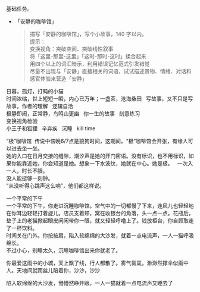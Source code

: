 基础任务。  

- 「安静的咖啡馆」

  >描写「安静的咖啡馆」，写个小故事，140 字以内。  
提示：  
变换视角：突破空间、突破线性叙事  
将「这里-那里-这里」「这时-那时-这时」揉合起来  
用四个以上的词汇暗示，利用错误记忆范式引发错觉  
尽量不出现与「安静」直接相关的词语，试试描述景物、情绪、对话和感官体验来营造「安静」

日暮，孤灯，打盹的小猫  
时间浓缩，世上短短一瞬，内心已万年；一盏茶，沧海桑田  
写故事，又不只是写故事，作者的理解  
逻辑自洽  
极静即闹，正常静，鸟鸣山更幽  
你一生的故事  
刻意练习  
变换视角检验  
小王子和狐狸  
辛弃疾  
沉睡  
kill time  

“极”咖啡馆  
传说中傍晚6/7点是狼狗时间，这期间，“极”咖啡馆会开张，有缘人可以进去坐一坐。  
她的入口在日月交接的缝隙，潮汐声是她的开门密语。没有标识，也不用标识，如果你能靠近她，你会知道是她。想象一下水波纹，她就在中心。她是极。  
一次入一人，时长不限。  
没人能挺够一刻钟。  
“从没听得心跳声这么响”，他们都这样说。  

一个平常的下午  
一个平常的下午，你走进沉睡咖啡馆。空气中的一切都慢了下来，连风儿也轻轻地在你耳边轻轻打着旋儿。店员支着颊，窝在收银台的角落，头一点一点。花瓶后，垫子上的老猫掀起眼皮闲闲带你一眼，就又轻轻呼噜上了。钱放柜台，你自顾取走了一杯饮料。  
时间关在门外。你按按肩，陷入软绵绵的大沙发，就着一点电流声，一人一猫呼吸绵长。  
不过小心，别睡太久，沉睡咖啡馆出来你就老了。  

你最爱这雨中的小城，天上飘了线，行人都散了。雾气氤氲，渺渺然撑伞似画中人。天地间就雨丝儿陪着你，沙沙，沙沙  

陷入软绵绵的大沙发，懵懵然睁开眼，一人一猫就着一点电流声又睡去了
